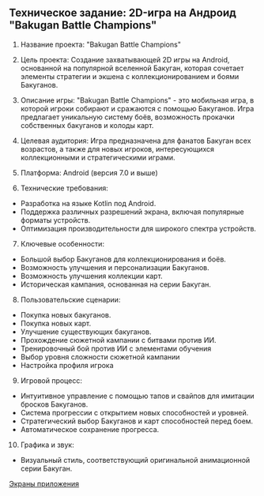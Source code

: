 ## Техническое задание: 2D-игра на Андроид "Bakugan Battle Champions"

1. Название проекта: "Bakugan Battle Champions"

2. Цель проекта:
   Создание захватывающей 2D игры на Android, основанной на популярной вселенной Бакуган, которая сочетает элементы стратегии и экшена с коллекционированием и боями Бакуганов.

3. Описание игры:
   "Bakugan Battle Champions" - это мобильная игра, в которой игроки собирают и сражаются с помощью Бакуганов. 
Игра предлагает уникальную систему боёв, возможность прокачки собственных бакуганов и колоды карт.

4. Целевая аудитория:
   Игра предназначена для фанатов Бакуган всех возрастов, а также для новых игроков, интересующихся коллекционными и стратегическими играми.

5. Платформа:
   Android (версия 7.0 и выше)

6. Технические требования:
- Разработка на языке Kotlin под Android.
- Поддержка различных разрешений экрана, включая популярные форматы устройств.
- Оптимизация производительности для широкого спектра устройств.

7. Ключевые особенности:
- Большой выбор Бакуганов для коллекционирования и боёв.
- Возможность улучшения и персонализации Бакуганов.
- Возможность улучшения коллекции карт.
- Историческая кампания, основанная на серии Бакуган.

8. Пользовательские сценарии:
- Покупка новых бакуганов.
- Покупка новых карт.
- Улучшение существующих бакуганов.
- Прохождение сюжетной кампании с битвами против ИИ.
- Тренировочный бой против ИИ с элементами обучения
- Выбор уровня сложности сюжетной кампании
- Настройка профиля игрока

9. Игровой процесс:
- Интуитивное управление с помощью тапов и свайпов для имитации бросков Бакуганов.
- Система прогрессии с открытием новых способностей и уровней.
- Стратегический выбор Бакуганов и карт способностей перед боем.
- Автоматическое сохранение прогресса.

10. Графика и звук:
- Визуальный стиль, соответствующий оригинальной анимационной серии Бакуган.

[Экраны приложения](screens.md)